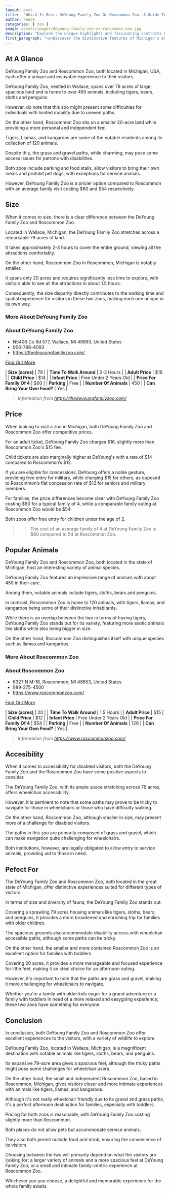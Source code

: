 ```yaml
---
layout: post
title:  "Which Is Best: DeYoung Family Zoo Or Roscommon Zoo. A Guide To Which Is The Best Zoo In Michigan, USA"
author: reece
categories: [ zoo ]
image: assets/images/deyoung-family-zoo-vs-roscommon-zoo.jpg
description: "Explore the unique highlights and fascinating contrasts between DeYoung Family Zoo and Roscommon Zoo in our comprehensive blog article. Discover which zoo offers the best experience for your next family adventure."
first_paragraph: "<p>Discover the distinctive features of Michigan's DeYoung Family Zoo and Roscommon Zoo.</p><p>With a wealth of animal exhibits covering diverse acreage, both zoos offer unique experiences for families and individuals alike.</p><p>From access for people with disabilities to food policies, parking facilities, and a comparative breakdown of costs; this article contains all you need to know for planning your exciting zoo adventure.</p>"
---
```


<div class="overview" markdown="1"> 

## At A Glance 

DeYoung Family Zoo and Roscommon Zoo, both located in Michigan, USA, each offer a unique and enjoyable experience to their visitors. 

DeYoung Family Zoo, nestled in Wallace, spans over 79 acres of large, spacious land and is home to over 450 animals, including tigers, bears, sloths and penguins. 

However, do note that this zoo might present some difficulties for individuals with limited mobility due to uneven paths. 

On the other hand, Roscommon Zoo sits on a smaller 20-acre land while providing a more personal and independent feel. 

Tigers, Llamas, and kangaroos are some of the notable residents among its collection of 120 animals. 

Despite this, the grass and gravel paths, while charming, may pose some access issues for patrons with disabilities. 

Both zoos include parking and food stalls, allow visitors to bring their own meals and prohibit pet dogs, with exceptions for service animals. 

However, DeYoung Family Zoo is a pricier option compared to Roscommon with an average family visit costing $60 and $54 respectively.

</div>
    
    

## Size 

When it comes to size, there is a clear difference between the DeYoung Family Zoo and Roscommon Zoo. 

Located in Wallace, Michigan, the DeYoung Family Zoo stretches across a remarkable 79 acres of land. 

It takes approximately 2-3 hours to cover the entire ground, viewing all the attractions comfortably. 

On the other hand, Roscommon Zoo in Roscommon, Michigan is notably smaller. 

It spans only 20 acres and requires significantly less time to explore, with visitors able to see all the attractions in about 1.5 hours. 

Consequently, the size disparity directly contributes to the walking time and spatial experience for visitors in these two zoos, making each one unique in its own way.
<div class="overview" markdown="1" id="wyntk-deyoung-family-zoo"> 

### More About DeYoung Family Zoo

<div class="find-out-more" markdown="1">

### About DeYoung Family Zoo

- N5406 Co Rd 577, Wallace, MI 49893, United States
- 906-788-4093
- <a href="https://thedeyoungfamilyzoo.com/">https://thedeyoungfamilyzoo.com/</a>



<a class="subscribe btn" href="https://thedeyoungfamilyzoo.com/">Find Out More</a>

</div>


    

| **Size (acres)** | 79 |
| **Time To Walk Around** | 2-3 Hours |
| **Adult Price** | $16 |
| **Child Price** | $14 |
| **Infant Price** | Free Under 2 Years Old |
| **Price For Family Of 4** | $60 |
| **Parking** | Free |
| **Number Of Animals** | 450 |
| **Can Bring Your Own Food?** | Yes |


> *Information from https://thedeyoungfamilyzoo.com/* 



</div>



## Price 

When looking to visit a zoo in Michigan, both DeYoung Family Zoo and Roscommon Zoo offer competitive prices. 

For an adult ticket, DeYoung Family Zoo charges $16, slightly more than Roscommon Zoo's $15 fee. 

Child tickets are also marginally higher at DeYoung's with a rate of $14 compared to Roscommon’s $12. 

If you are eligible for concessions, DeYoung offers a noble gesture, providing free entry for military, while charging $15 for others, as opposed to Roscommon’s flat concession rate of $12 for seniors and military members. 

For families, the price differences become clear with DeYoung Family Zoo costing $60 for a typical family of 4, while a comparable family outing at Roscommon Zoo would be $54. 

Both zoos offer free entry for children under the age of 2.

>> The cost of an average family of 4 at DeYoung Family Zoo is $60 compared to 54 at Roscommon Zoo.



## Popular Animals 

DeYoung Family Zoo and Roscommon Zoo, both located in the state of Michigan, host an interesting variety of animal species. 

DeYoung Family Zoo features an impressive range of animals with about 450 in their care. 

Among them, notable animals include tigers, sloths, bears and penguins. 

In contrast, Roscommon Zoo is home to 120 animals, with tigers, llamas, and kangaroos being some of their distinctive inhabitants. 

While there is an overlap between the two in terms of having tigers, DeYoung Family Zoo stands out for its variety, featuring more exotic animals like sloths while also being bigger in size. 

On the other hand, Roscommon Zoo distinguishes itself with unique species such as llamas and kangaroos.
<div class="overview" markdown="1"id="wyntk-roscommon-zoo"> 

### More About Roscommon Zoo

<div class="find-out-more" markdown="1">

### About Roscommon Zoo

- 6327 N M-18, Roscommon, MI 48653, United States
- 989-275-4500
- <a href="https://www.roscommonzoo.com/">https://www.roscommonzoo.com/</a>



<a class="subscribe btn" href="https://www.roscommonzoo.com/">Find Out More</a>

</div>


    

| **Size (acres)** | 20 |
| **Time To Walk Around** | 1.5 Hours |
| **Adult Price** | $15 |
| **Child Price** | $12 |
| **Infant Price** | Free Under 2 Years Old |
| **Price For Family Of 4** | $54 |
| **Parking** | Free |
| **Number Of Animals** | 120 |
| **Can Bring Your Own Food?** | Yes |


> *Information from https://www.roscommonzoo.com/* 



</div>



## Accesibility 

When it comes to accessibility for disabled visitors, both the DeYoung Family Zoo and the Roscommon Zoo have some positive aspects to consider. 

The DeYoung Family Zoo, with its ample space stretching across 79 acres, offers wheelchair accessibility. 

However, it is pertinent to note that some paths may prove to be tricky to navigate for those in wheelchairs or those who have difficulty walking. 

On the other hand, Roscommon Zoo, although smaller in size, may present more of a challenge for disabled visitors. 

The paths in this zoo are primarily composed of grass and gravel, which can make navigation quite challenging for wheelchairs. 

Both institutions, however, are legally obligated to allow entry to service animals, providing aid to those in need.

## Pefect For 

The DeYoung Family Zoo and Roscommon Zoo, both located in the great state of Michigan, offer distinctive experiences suited for different types of visitors. 

In terms of size and diversity of fauna, the DeYoung Family Zoo stands out. 

Covering a sprawling 79 acres housing animals like tigers, sloths, bears, and penguins, it provides a more broadened and enriching trip for families with older children. 

The spacious grounds also accommodate disability access with wheelchair accessible paths, although some paths can be tricky. 

On the other hand, the smaller and more contained Roscommon Zoo is an excellent option for families with toddlers. 

Covering 20 acres, it provides a more manageable and focused experience for little feet, making it an ideal choice for an afternoon outing. 

However, it's important to note that the paths are grass and gravel, making it more challenging for wheelchairs to navigate. 

Whether you're a family with older kids eager for a grand adventure or a family with toddlers in need of a more relaxed and easygoing experience, these two zoos have something for everyone.

## Conclusion 

In conclusion, both DeYoung Family Zoo and Roscommon Zoo offer excellent experiences to the visitors, with a variety of wildlife to explore. 

DeYoung Family Zoo, located in Wallace, Michigan, is a magnificent destination with notable animals like tigers, sloths, bears, and penguins. 

Its expansive 79-acre area gives a spacious feel, although the tricky paths might pose some challenges for wheelchair users. 



On the other hand, the small and independent Roscommon Zoo, based in Roscommon, Michigan, gives visitors closer and more intimate experiences with animals like tigers, llamas, and kangaroos. 

Although it's not really wheelchair friendly due to its gravel and grass paths, it's a perfect afternoon destination for families, especially with toddlers.

Pricing for both zoos is reasonable, with DeYoung Family Zoo costing slightly more than Roscommon. 

Both places do not allow pets but accommodate service animals. 

They also both permit outside food and drink, ensuring the convenience of its visitors.

Choosing between the two will primarily depend on what the visitors are looking for: a larger variety of animals and a more spacious feel at DeYoung Family Zoo, or a small and intimate family-centric experience at Roscommon Zoo. 

Whichever zoo you choose, a delightful and memorable experience for the whole family awaits.